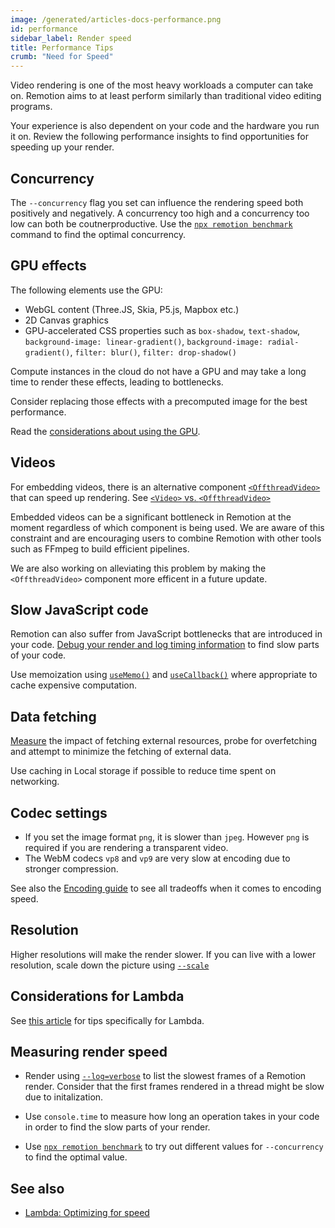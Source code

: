 ```yaml
---
image: /generated/articles-docs-performance.png
id: performance
sidebar_label: Render speed
title: Performance Tips
crumb: "Need for Speed"
---
```


Video rendering is one of the most heavy workloads a computer can take on. Remotion aims to at least perform similarly than traditional video editing programs.

Your experience is also dependent on your code and the hardware you run it on. Review the following performance insights to find opportunities for speeding up your render.

## Concurrency

The `--concurrency` flag you set can influence the rendering speed both positively and negatively. A concurrency too high and a concurrency too low can both be coutnerproductive. Use the [`npx remotion benchmark`](/docs/cli/benchmark) command to find the optimal concurrency.

## GPU effects

The following elements use the GPU:

- WebGL content (Three.JS, Skia, P5.js, Mapbox etc.)
- 2D Canvas graphics
- GPU-accelerated CSS properties such as `box-shadow`, `text-shadow`, `background-image: linear-gradient()`, `background-image: radial-gradient()`, `filter: blur()`, `filter: drop-shadow()`

Compute instances in the cloud do not have a GPU and may take a long time to render these effects, leading to bottlenecks.

Consider replacing those effects with a precomputed image for the best performance.

Read the [considerations about using the GPU](/docs/gpu).

## Videos

For embedding videos, there is an alternative component [`<OffthreadVideo>`](/docs/offthreadvideo) that can speed up rendering. See [`<Video>` vs. `<OffthreadVideo>`](/docs/video-vs-offthreadvideo)

Embedded videos can be a significant bottleneck in Remotion at the moment regardless of which component is being used. We are aware of this constraint and are encouraging users to combine Remotion with other tools such as FFmpeg to build efficient pipelines.

We are also working on alleviating this problem by making the `<OffthreadVideo>` component more efficent in a future update.

## Slow JavaScript code

Remotion can also suffer from JavaScript bottlenecks that are introduced in your code. [Debug your render and log timing information](/docs/troubleshooting/debug-failed-render) to find slow parts of your code.

Use memoization using [`useMemo()`](https://react.dev/reference/react/useMemo) and [`useCallback()`](https://react.dev/reference/react/useCallback) where appropriate to cache expensive computation.

## Data fetching

[Measure](/docs/troubleshooting/debug-failed-render) the impact of fetching external resources, probe for overfetching and attempt to minimize the fetching of external data.

Use caching in Local storage if possible to reduce time spent on networking.

## Codec settings

- If you set the image format `png`, it is slower than `jpeg`. However `png` is required if you are rendering a transparent video.
- The WebM codecs `vp8` and `vp9` are very slow at encoding due to stronger compression.

See also the [Encoding guide](/docs/encoding) to see all tradeoffs when it comes to encoding speed.

## Resolution

Higher resolutions will make the render slower. If you can live with a lower resolution, scale down the picture using [`--scale`](/docs/cli/render#--scale)

## Considerations for Lambda

See [this article](/docs/lambda/optimizing-speed) for tips specifically for Lambda.

## Measuring render speed

- Render using [`--log=verbose`](/docs/troubleshooting/debug-failed-render) to list the slowest frames of a Remotion render. Consider that the first frames rendered in a thread might be slow due to initalization.

- Use `console.time` to measure how long an operation takes in your code in order to find the slow parts of your render.

- Use [`npx remotion benchmark`](/docs/cli/benchmark) to try out different values for `--concurrency` to find the optimal value.

## See also

- [Lambda: Optimizing for speed](/docs/lambda/optimizing-speed)

